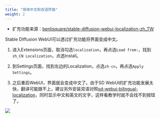 ```yaml
---
title: "简体中文和双语界面"
weight: 2
---
```


- 扩充功能来源：[benlisquare/stable-diffusion-webui-localization-zh_TW](https://github.com/benlisquare/stable-diffusion-webui-localization-zh_TW)

Stable Diffusion WebUI可以透过扩充功能将界面变成中文。

1. 进入Extensions页面，取消勾选`localization`，再点选`Load from:`，找到`zh_CN Localization`，点选Install。

2. 到Settings页面，找到左边的Localization，点选`zh-cn`，再点选`Apply Settings`。

3. 之后重启WebUI，界面就会变成中文了。由于SD WebUI的扩充功能发展太快，翻译可能跟不上，建议另外安装双语对照[sd-webui-bilingual-localization](https://github.com/journey-ad/sd-webui-bilingual-localization)，同时显示中文和英文的文字，这样看教学时就不会找不到按钮了。

![](../../../images/FHmnr50L.webp)
